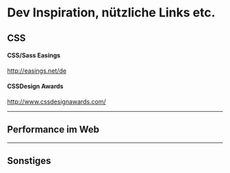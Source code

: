# Dev Inspiration, nützliche Links etc.

## CSS

#### CSS/Sass Easings
http://easings.net/de

#### CSSDesign Awards
http://www.cssdesignawards.com/

---

## Performance im Web

---

## Sonstiges

